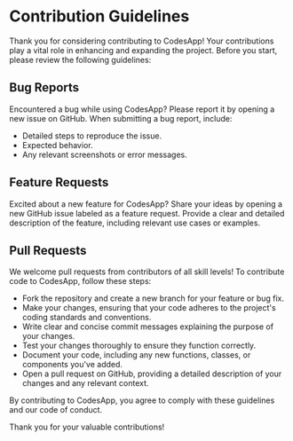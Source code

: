# Contribution Guidelines

Thank you for considering contributing to CodesApp! Your contributions play a vital role in enhancing and expanding the project. Before you start, please review the following guidelines:

## Bug Reports

Encountered a bug while using CodesApp? Please report it by opening a new issue on GitHub. When submitting a bug report, include:

- Detailed steps to reproduce the issue.
- Expected behavior.
- Any relevant screenshots or error messages.

## Feature Requests

Excited about a new feature for CodesApp? Share your ideas by opening a new GitHub issue labeled as a feature request. Provide a clear and detailed description of the feature, including relevant use cases or examples.

## Pull Requests

We welcome pull requests from contributors of all skill levels! To contribute code to CodesApp, follow these steps:

- Fork the repository and create a new branch for your feature or bug fix.
- Make your changes, ensuring that your code adheres to the project's coding standards and conventions.
- Write clear and concise commit messages explaining the purpose of your changes.
- Test your changes thoroughly to ensure they function correctly.
- Document your code, including any new functions, classes, or components you've added.
- Open a pull request on GitHub, providing a detailed description of your changes and any relevant context.

By contributing to CodesApp, you agree to comply with these guidelines and our code of conduct.

Thank you for your valuable contributions!
